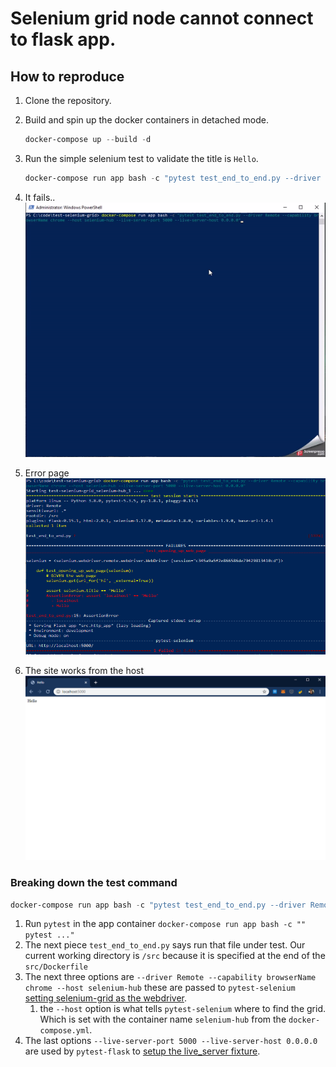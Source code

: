 # Selenium grid node cannot connect to flask app.

## How to reproduce
1. Clone the repository.
2. Build and spin up the docker containers in detached mode.
    ```powershell
    docker-compose up --build -d
    ```
3. Run the simple selenium test to validate the title is `Hello`.
    ```powershell
    docker-compose run app bash -c "pytest test_end_to_end.py --driver Remote --capability browserName chrome --host selenium-hub --live-server-port 5000 --live-server-host 0.0.0.0"
    ```
4. It fails.. 
    ![Test failing](docs/flask_failing.gif)
5. Error page
    ![Test failing error](docs/flask_test_failing.PNG)
 
6. The site works from the host 
    ![Flask app working](docs/flask_app_from_host.png)


### Breaking down the test command
```powershell
docker-compose run app bash -c "pytest test_end_to_end.py --driver Remote --capability browserName chrome --host selenium-hub --live-server-port 5000 --live-server-host 0.0.0.0"
```
1. Run `pytest` in the app container `docker-compose run app bash -c "" pytest ..."`
2. The next piece `test_end_to_end.py` says run that file under test. Our current working directory is `/src` because it is specified at the end of the `src/Dockerfile`
3. The next three options are `--driver Remote --capability browserName chrome --host selenium-hub` these are passed to `pytest-selenium` [setting selenium-grid as the webdriver](https://pytest-selenium.readthedocs.io/en/latest/user_guide.html#selenium-server-grid).
    1. the `--host` option is what tells `pytest-selenium` where to find the grid. Which is set with the container name `selenium-hub` from the `docker-compose.yml`.
4. The last options `--live-server-port 5000 --live-server-host 0.0.0.0` are used by `pytest-flask` to [setup the live_server fixture](https://pytest-flask.readthedocs.io/en/latest/features.html#live-server-application-live-server).
